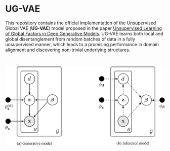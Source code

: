 # UG-VAE
This repository contains the official implementation of the Unsupervised Global VAE (**UG-VAE**) model proposed in the 
paper [Unsupervised Learning of Global Factors in Deep Generative Models](). UG-VAE  learns both local and global 
disentanglement from random batches of data in a fully unsupervised manner, which leads to  a promising performance in 
domain alignment and discovering non-trivial underlying structures.

<br>
<p align="center">
<img width="600" src="imgs/UGVAE.png">
</p>
<br>

